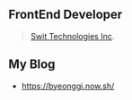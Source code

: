 ## FrontEnd Developer 
> [Swit Technologies Inc](http://swit.io/).

## My Blog 
- https://byeonggi.now.sh/
